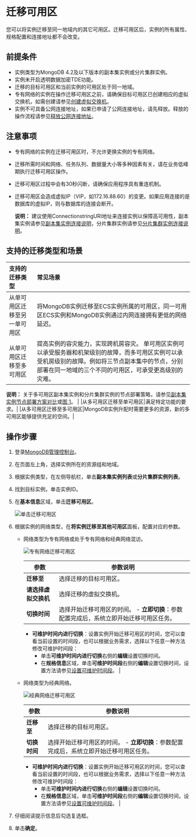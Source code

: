 # 迁移可用区

您可以将实例迁移至同一地域内的其它可用区。迁移可用区后，实例的所有属性、规格配置和连接地址都不会改变。

## 前提条件

-   实例类型为MongoDB 4.2及以下版本的副本集实例或分片集群实例。
-   实例未开启透明数据加密TDE功能。
-   迁移的目标可用区和当前实例的可用区处于同一地域。
-   专有网络的实例在操作迁移可用区之前，请确保目标可用区已创建相应的虚拟交换机，如需创建请参见[创建虚拟交换机](https://www.alibabacloud.com/help/zh/doc-detail/65387.htm)。
-   实例不可具备公网连接地址，如果已申请了公网连接地址，请先释放。释放的操作流程请参见[释放公网连接地址](/intl.zh-CN/用户指南/管理网络连接/公网连接地址/释放公网连接地址.md)。

## 注意事项

-   专有网络的实例在迁移可用区时，不允许更换实例的专有网络。
-   迁移所需时间和网络、任务队列、数据量大小等多种因素有关，请在业务低峰期执行迁移可用区操作。
-   迁移可用区过程中会有30秒闪断，请确保应用程序具有重连机制。
-   迁移可用区会造成虚拟IP（VIP，如172.16.88.60）的变更。如果应用连接的是数据库的虚拟IP，则与数据库的连接会断开。

    **说明：** 建议使用ConnectionstringURI地址来连接实例以保障高可用性，副本集实例请参见[副本集实例连接说明]()，分片集群实例请参见[分片集群实例连接说明]()。


## 支持的迁移类型和场景

|支持的迁移类型|常见场景|
|:------|:---|
|从单可用区迁移至另一单可用区|将MongoDB实例迁移至ECS实例所属的可用区，同一可用区ECS实例和MongoDB实例通过内网连接拥有更低的网络延迟。|
|从单可用区迁移至多可用区|提高实例的容灾能力，实现跨机房容灾。 单可用区实例可以承受服务器和机架级别的故障，而多可用区实例可以承受机房级别的故障。例如将三节点副本集中的节点，分别部署在同一地域的三个不同的可用区，可承受更高级别的灾难。

**说明：** 关于多可用区副本集实例和分片集群实例的节点部署策略，请参见[副本集实例节点部署方案对比](/intl.zh-CN/用户指南/同城容灾解决方案/创建多可用区副本集实例.md)或[图 1](/intl.zh-CN/用户指南/同城容灾解决方案/创建多可用区分片集群实例.md)。 |
|从多可用区迁移至单可用区|满足特定功能的要求。|
|从多可用区迁移至多可用区|MongoDB实例升配时需要更多的资源，新的多可用区能够提供充足的空间。|

## 操作步骤

1.  登录[MongoDB管理控制台](https://mongodb.console.aliyun.com/)。

2.  在页面左上角，选择实例所在的资源组和地域。

3.  根据实例类型，在左侧导航栏，单击**副本集实例列表**或**分片集群实例列表**。

4.  找到目标实例，单击实例ID。

5.  在**基本信息**区域，单击**迁移可用区**。

    ![单击迁移可用区](https://static-aliyun-doc.oss-accelerate.aliyuncs.com/assets/img/zh-CN/4446819951/p44911.png)

6.  根据实例的网络类型，在**将实例迁移至其他可用区**面板，配置对应的参数。

    -   网络类型为专有网络或处于专有网络和经典网络混访。

        ![专有网络迁移可用区](https://static-aliyun-doc.oss-accelerate.aliyuncs.com/assets/img/zh-CN/1407423261/p94218.png)

        |参数|参数说明|
        |--|----|
        |**迁移至**|选择迁移的目标可用区。|
        |**请选择虚拟交换机**|选择迁移的虚拟交换机。|
        |**切换时间**|选择开始迁移可用区的时间。        -   **立即切换**：参数配置完成后，系统立即开始迁移可用区任务。
        -   **可维护时间内进行切换**：设置实例开始迁移可用区的时间，您可以查看当前设置的时间段，也可以根据业务需求，选择以下任意一种方法修改可维护时间段：
            -   单击**可维护时间内进行切换**右侧的**编辑**设置切换时间。
            -   在**规格信息**区域，单击**可维护时间段**右侧的**编辑**设置切换时间，设置方法请参见[设置可维护时间段](/intl.zh-CN/用户指南/实例管理/设置可维护时间段.md)。 |

    -   网络类型为经典网络。

        ![经典网络迁移可用区](https://static-aliyun-doc.oss-accelerate.aliyuncs.com/assets/img/zh-CN/4446819951/p94219.png)

        |参数|参数说明|
        |--|----|
        |**迁移至**|选择迁移的目标可用区。|
        |**切换时间**|选择开始迁移可用区的时间。        -   **立即切换**：参数配置完成后，系统立即开始迁移可用区任务。
        -   **可维护时间内进行切换**：设置实例开始迁移可用区的时间，您可以查看当前设置的时间段，也可以根据业务需求，选择以下任意一种方法修改可维护时间段：
            -   单击**可维护时间内进行切换**右侧的**编辑**设置切换时间。
            -   在**规格信息**区域，单击**可维护时间段**右侧的**编辑**设置切换时间，设置方法请参见[设置可维护时间段](/intl.zh-CN/用户指南/实例管理/设置可维护时间段.md)。 |

7.  仔细阅读提示信息后勾选复选框。

8.  单击**确定**。


